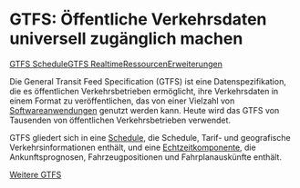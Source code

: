 # GTFS: Öffentliche Verkehrsdaten universell zugänglich machen

<div class="landing-page">
    <a class="button" href="schedule">GTFS Schedule</a><a class="button" href="realtime">GTFS Realtime</a><a class="button" href="resources">Ressourcen</a><a class="button" href="extensions">Erweiterungen</a>
</div>

Die General Transit Feed Specification (GTFS) ist eine Datenspezifikation, die es öffentlichen Verkehrsbetrieben ermöglicht, ihre Verkehrsdaten in einem Format zu veröffentlichen, das von einer Vielzahl von [Softwareanwendungen](resources/apps) genutzt werden kann. Heute wird das GTFS von Tausenden von öffentlichen Verkehrsbetrieben verwendet.

GTFS gliedert sich in eine [Schedule](schedule), die Schedule, Tarif- und geografische Verkehrsinformationen enthält, und eine [Echtzeitkomponente](realtime), die Ankunftsprognosen, Fahrzeugpositionen und Fahrplanauskünfte enthält.

[Weitere GTFS](background.md)

